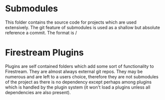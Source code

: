 # Submodules

This folder contains the source code for projects which are used extensively.
The git feature of submodules is used as a shallow but absolute reference a commit.
The format is <organization> / <repo name> 



# Firestream Plugins

Plugins are self contained folders which add some sort of functionality to Firestream. They are almost always external git repos. They may be numerous and are left to a users choice, therefore they are not submodules of the project as there is no dependency except perhaps among plugins which is handled by the plugin system (it won't load a plugins unless all dependencies are also present).